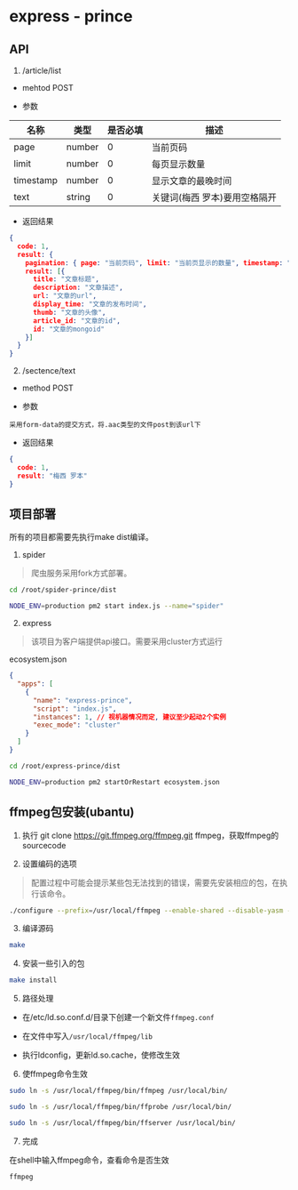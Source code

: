 # express - prince

## API

1. /article/list

* mehtod POST

* 参数

|名称|类型|是否必填|描述|
|----|----|----|----|
|page|number|0|当前页码|
|limit|number|0|每页显示数量|
|timestamp|number|0|显示文章的最晚时间|
|text|string|0|关键词(梅西 罗本)要用空格隔开|

* 返回结果

```json
{
  code: 1,
  result: {
    pagination: { page: "当前页码", limit: "当前页显示的数量", timestamp: "显示文章的最晚的时间", text: "搜索的关键字(梅西 罗本)" },
    result: [{
      title: "文章标题",
      description: "文章描述",
      url: "文章的url",
      display_time: "文章的发布时间",
      thumb: "文章的头像",
      article_id: "文章的id",
      id: "文章的mongoid"
    }]
  }
}
```

2. /sectence/text

* method POST

* 参数

```text
采用form-data的提交方式，将.aac类型的文件post到该url下
```

* 返回结果

```json
{
  code: 1,
  result: "梅西 罗本"
}
```

## 项目部署

所有的项目都需要先执行make dist编译。

1. spider

>爬虫服务采用fork方式部署。

```bash
cd /root/spider-prince/dist

NODE_ENV=production pm2 start index.js --name="spider"
```

2. express

>该项目为客户端提供api接口。需要采用cluster方式运行

ecosystem.json

```json
{
  "apps": [
    {
      "name": "express-prince",
      "script": "index.js",
      "instances": 1, // 视机器情况而定, 建议至少起动2个实例
      "exec_mode": "cluster"
    }
  ]
}
```

```bash
cd /root/express-prince/dist

NODE_ENV=production pm2 startOrRestart ecosystem.json
```

## ffmpeg包安装(ubantu)

1. 执行 git clone https://git.ffmpeg.org/ffmpeg.git ffmpeg，获取ffmpeg的sourcecode

2. 设置编码的选项

>配置过程中可能会提示某些包无法找到的错误，需要先安装相应的包，在执行该命令。

```bash
./configure --prefix=/usr/local/ffmpeg --enable-shared --disable-yasm --enable-pthreads --enable-gpl --enable-version3 --enable-hardcoded-tables --enable-avresample --enable-libfdk-aac --enable-libmp3lame --enable-libopencore-amrnb --enable-libopencore-amrwb --enable-libwavpack --enable-libx264 --enable-libxvid --disable-lzma --enable-nonfree
```

3. 编译源码

```bash
make
```

4. 安装一些引入的包

```bash
make install
```

5. 路径处理

* 在/etc/ld.so.conf.d/目录下创建一个新文件`ffmpeg.conf`

* 在文件中写入`/usr/local/ffmpeg/lib`

* 执行ldconfig，更新ld.so.cache，使修改生效

6. 使ffmpeg命令生效

```bash
sudo ln -s /usr/local/ffmpeg/bin/ffmpeg /usr/local/bin/

sudo ln -s /usr/local/ffmpeg/bin/ffprobe /usr/local/bin/

sudo ln -s /usr/local/ffmpeg/bin/ffserver /usr/local/bin/
```

7. 完成

  在shell中输入ffmpeg命令，查看命令是否生效

```bash
ffmpeg
```
